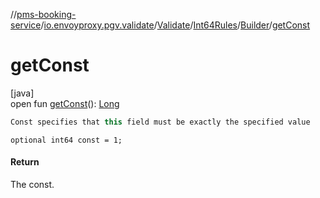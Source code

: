 //[pms-booking-service](../../../../../index.md)/[io.envoyproxy.pgv.validate](../../../index.md)/[Validate](../../index.md)/[Int64Rules](../index.md)/[Builder](index.md)/[getConst](get-const.md)

# getConst

[java]\
open fun [getConst](get-const.md)(): [Long](https://kotlinlang.org/api/core/kotlin-stdlib/kotlin/-long/index.html)

```kotlin
Const specifies that this field must be exactly the specified value

```
`optional int64 const = 1;`

#### Return

The const.